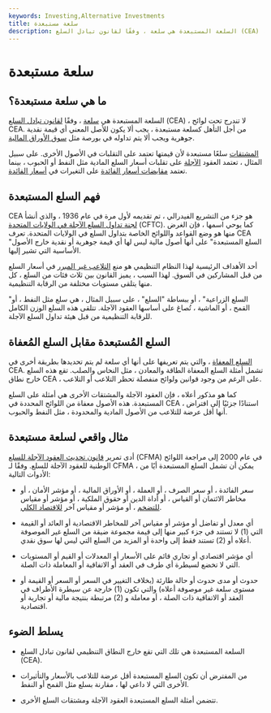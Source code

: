 ```yaml
---
keywords: Investing,Alternative Investments
title: سلعة مستبعدة
description: السلعة المستبعدة هي سلعة ، وفقًا لقانون تبادل السلع (CEA) ، لا تندرج تحت لوائح CEA.
---
```


# سلعة مستبعدة
## ما هي سلعة مستبعدة؟

السلعة المستبعدة هي [سلعة](/commodity) ، وفقًا [لقانون تبادل السلع](/cea) (CEA) ، لا تندرج تحت لوائح CEA. من أجل التأهل كسلعة مستبعدة ، يجب ألا يكون للأصل المعني أي قيمة نقدية جوهرية ويجب ألا يتم تداوله في بورصة مثل [سوق الأوراق المالية](/stockmarket).

[المشتقات](/derivative) سلعًا مستبعدة لأن قيمتها تعتمد على التقلبات في الأصول الأخرى. على سبيل المثال ، تعتمد العقود [الآجلة](/futures) على تقلبات أسعار السلع المادية مثل النفط أو الحبوب ، بينما تعتمد [مقايضات أسعار الفائدة](/interestrateswap) على التغيرات في [أسعار الفائدة](/interestrate).

## فهم السلع المستبعدة

CEA هو جزء من التشريع الفيدرالي ، تم تقديمه لأول مرة في عام 1936 ، والذي أنشأ [لجنة تداول السلع الآجلة في الولايات المتحدة](/cftc) (CFTC). كما يوحي اسمها ، فإن الغرض منها هو وضع القواعد واللوائح الخاصة بتداول السلع في الولايات المتحدة. تعرف CEA "السلع المستبعدة" على أنها أصول مالية ليس لها أي قيمة جوهرية أو نقدية خارج الأصول الأساسية التي تشير إليها.

أحد الأهداف الرئيسية لهذا النظام التنظيمي هو منع [التلاعب غير المبرر](/manipulation) في أسعار السلع من قبل المشاركين في السوق. لهذا السبب ، يميز القانون بين ثلاث فئات من السلع ، كل منها يتلقى مستويات مختلفة من الرقابة التنظيمية.

"السلع الزراعية" ، أو ببساطة "السلع" ، على سبيل المثال ، هي سلع مثل النفط ، أو القمح ، أو الماشية ، تُصاغ على أساسها العقود الآجلة. تتلقى هذه السلع الوزن الكامل للرقابة التنظيمية من قبل هيئة تداول السلع الآجلة.

## السلع المُستبعدة مقابل السلع المُعفاة

[السلع المعفاة](/exempt_commodity) ، والتي يتم تعريفها على أنها أي سلعة لم يتم تحديدها بطريقة أخرى في CEA. تشمل أمثلة السلع المعفاة الطاقة والمعادن ، مثل النحاس والصلب. تقع هذه السلع خارج نطاق CEA ، على الرغم من وجود قوانين ولوائح منفصلة تحظر التلاعب أو التلاعب.

كما هو مذكور أعلاه ، فإن العقود الآجلة والمشتقات الأخرى هي أمثلة على السلع المستبعدة. هذه الأصول معفاة من اللوائح المحددة في CEA ، استنادًا جزئيًا إلى افتراض أنها أقل عرضة للتلاعب من الأصول المادية والمحدودة ، مثل النفط والحبوب.

## مثال واقعي لسلعة مستبعدة

أدى تمرير [قانون تحديث العقود الآجلة للسلع](/cfma) (CFMA) في عام 2000 إلى مراجعة اللوائح الوطنية للعقود الآجلة للسلع. وفقًا لـ CFMA ، يمكن أن تشمل السلع المستبعدة أيًا من الأدوات التالية:

- سعر الفائدة ، أو سعر الصرف ، أو العملة ، أو الأوراق المالية ، أو مؤشر الأمان ، أو مخاطر الائتمان أو القياس ، أو أداة الدين أو حقوق الملكية ، أو مؤشر أو مقياس [للتضخم](/inflation) ، أو مؤشر أو مقياس آخر [للاقتصاد الكلي](/macroeconomics).

- أي معدل أو تفاضل أو مؤشر أو مقياس آخر للمخاطر الاقتصادية أو العائد أو القيمة التي (1) لا تستند في جزء كبير منها إلى قيمة مجموعة ضيقة من السلع غير الموصوفة أعلاه أو (2) تستند فقط إلى واحدة أو المزيد من السلع التي ليس لها سوق نقدي.

- أي مؤشر اقتصادي أو تجاري قائم على الأسعار أو المعدلات أو القيم أو المستويات التي لا تخضع لسيطرة أي طرف في العقد أو الاتفاقية أو المعاملة ذات الصلة.

- حدوث أو مدى حدوث أو حالة طارئة (بخلاف التغيير في السعر أو السعر أو القيمة أو مستوى سلعة غير موصوفة أعلاه) والتي تكون (1) خارجة عن سيطرة الأطراف في العقد أو الاتفاقية ذات الصلة ، أو معاملة و (2) مرتبطة بنتيجة مالية أو تجارية أو اقتصادية.

## يسلط الضوء

- السلعة المستبعدة هي تلك التي تقع خارج النطاق التنظيمي لقانون تبادل السلع (CEA).

- من المفترض أن تكون السلع المستبعدة أقل عرضة للتلاعب بالأسعار والتأثيرات الأخرى التي لا داعي لها ، مقارنة بسلع مثل القمح أو النفط.

- تتضمن أمثلة السلع المستبعدة العقود الآجلة ومشتقات السلع الأخرى.

